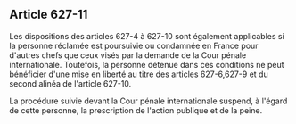 Article 627-11
----
Les dispositions des articles 627-4 à 627-10 sont également applicables si la
personne réclamée est poursuivie ou condamnée en France pour d'autres chefs que
ceux visés par la demande de la Cour pénale internationale. Toutefois, la
personne détenue dans ces conditions ne peut bénéficier d'une mise en liberté au
titre des articles 627-6,627-9 et du second alinéa de l'article 627-10.

La procédure suivie devant la Cour pénale internationale suspend, à l'égard de
cette personne, la prescription de l'action publique et de la peine.
